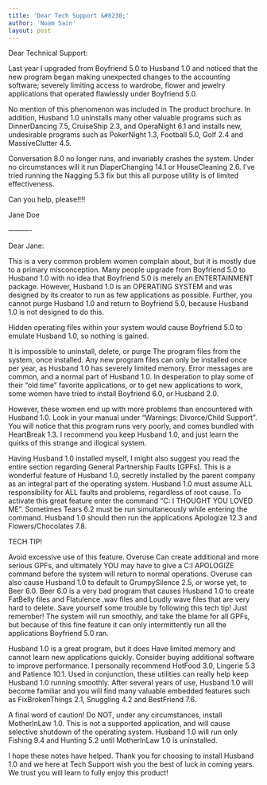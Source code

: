 ```yaml
---
title: 'Dear Tech Support &#8230;'
author: 'Noam Sain'
layout: post
---
```


Dear Technical Support:

Last year I upgraded from Boyfriend 5.0 to Husband 1.0 and noticed that the new program began making unexpected changes to the accounting software; severely limiting access to wardrobe, flower and jewelry applications that operated flawlessly under Boyfriend 5.0.  
  
No mention of this phenomenon was included in The product brochure. In addition, Husband 1.0 uninstalls many other valuable programs such as DinnerDancing 7.5, CruiseShip 2.3, and OperaNight 6.1 and installs new, undesirable programs such as PokerNight 1.3, Football 5.0, Golf 2.4 and MassiveClutter 4.5.

Conversation 8.0 no longer runs, and invariably crashes the system. Under no circumstances will it run DiaperChanging 14.1 or HouseCleaning 2.6. I’ve tried running the Nagging 5.3 fix but this all purpose utility is of limited effectiveness.

Can you help, please!!!!

Jane Doe

———-

Dear Jane:

This is a very common problem women complain about, but it is mostly due to a primary misconception. Many people upgrade from Boyfriend 5.0 to Husband 1.0 with no idea that Boyfriend 5.0 is merely an ENTERTAINMENT package. However, Husband 1.0 is an OPERATING SYSTEM and was designed by its creator to run as few applications as possible. Further, you cannot purge Husband 1.0 and return to Boyfriend 5.0, because Husband 1.0 is not designed to do this.

Hidden operating files within your system would cause Boyfriend 5.0 to emulate Husband 1.0, so nothing is gained.

It is impossible to uninstall, delete, or purge The program files from the system, once installed. Any new program files can only be installed once per year, as Husband 1.0 has severely limited memory. Error messages are common, and a normal part of Husband 1.0. In desperation to play some of their “old time” favorite applications, or to get new applications to work, some women have tried to install Boyfriend 6.0, or Husband 2.0.

However, these women end up with more problems than encountered with Husband 1.0. Look in your manual under “Warnings: Divorce/Child Support”. You will notice that this program runs very poorly, and comes bundled with HeartBreak 1.3. I recommend you keep Husband 1.0, and just learn the quirks of this strange and illogical system.

Having Husband 1.0 installed myself, I might also suggest you read the entire section regarding General Partnership Faults \[GPFs\]. This is a wonderful feature of Husband 1.0, secretly installed by the parent company as an integral part of the operating system. Husband 1.0 must assume ALL responsibility for ALL faults and problems, regardless of root cause. To activate this great feature enter the command “C: I THOUGHT YOU LOVED ME”. Sometimes Tears 6.2 must be run simultaneously while entering the command. Husband 1.0 should then run the applications Apologize 12.3 and Flowers/Chocolates 7.8.

TECH TIP!

Avoid excessive use of this feature. Overuse Can create additional and more serious GPFs, and ultimately YOU may have to give a C:I APOLOGIZE command before the system will return to normal operations. Overuse can also cause Husband 1.0 to default to GrumpySilence 2.5, or worse yet, to Beer 6.0. Beer 6.0 is a very bad program that causes Husband 1.0 to create FatBelly files and Flatulence .wav files and Loudly wave files that are very hard to delete. Save yourself some trouble by following this tech tip! Just remember! The system will run smoothly, and take the blame for all GPFs, but because of this fine feature it can only intermittently run all the applications Boyfriend 5.0 ran.

Husband 1.0 is a great program, but it does Have limited memory and cannot learn new applications quickly. Consider buying additional software to improve performance. I personally recommend HotFood 3.0, Lingerie 5.3 and Patience 10.1. Used in conjunction, these utilities can really help keep Husband 1.0 running smoothly. After several years of use, Husband 1.0 will become familiar and you will find many valuable embedded features such as FixBrokenThings 2.1, Snuggling 4.2 and BestFriend 7.6.

A final word of caution! Do NOT, under any circumstances, install MotherInLaw 1.0. This is not a supported application, and will cause selective shutdown of the operating system. Husband 1.0 will run only Fishing 9.4 and Hunting 5.2 until MotherInLaw 1.0 is uninstalled.

I hope these notes have helped. Thank you for choosing to install Husband 1.0 and we here at Tech Support wish you the best of luck in coming years. We trust you will learn to fully enjoy this product!